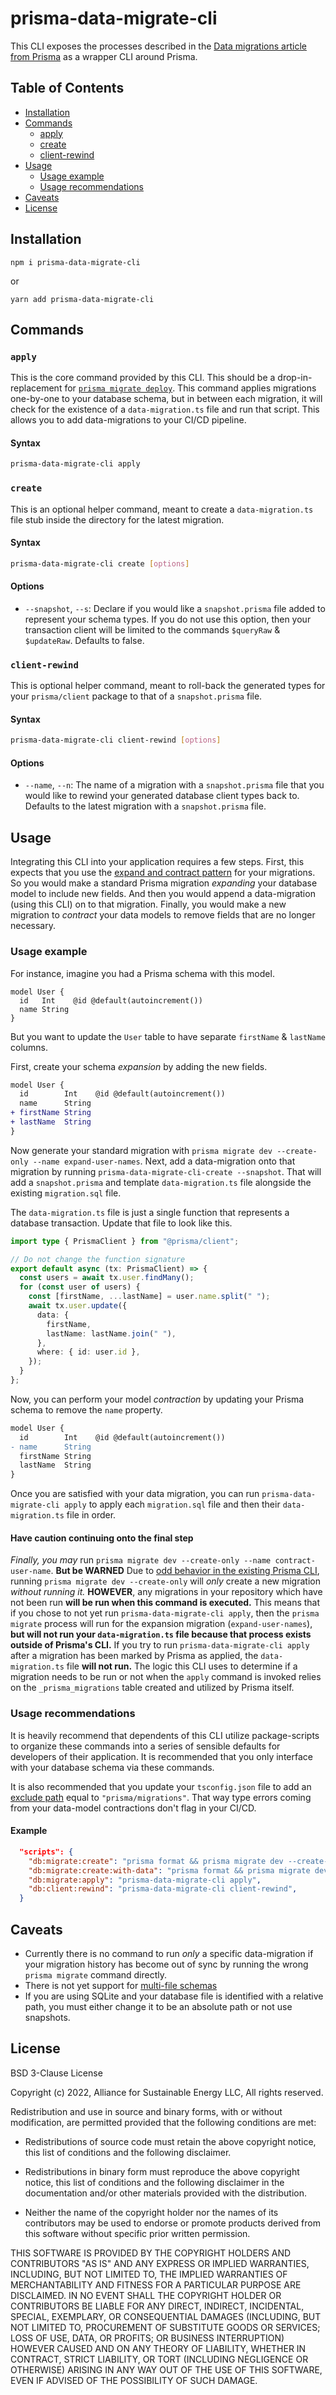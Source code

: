 # prisma-data-migrate-cli

This CLI exposes the processes described in the [Data migrations article from Prisma](https://www.prisma.io/docs/orm/prisma-migrate/workflows/data-migration) as a wrapper CLI around Prisma.

## Table of Contents

- [Installation](#installation)
- [Commands](#commands)
  - [apply](#apply)
  - [create](#create)
  - [client-rewind](#client-rewind)
- [Usage](#usage)
  - [Usage example](#usage-example)
  - [Usage recommendations](#usage-recommendations)
- [Caveats](#caveats)
- [License](#license)

## Installation

`npm i prisma-data-migrate-cli`

or

`yarn add prisma-data-migrate-cli`

## Commands

### `apply`

This is the core command provided by this CLI. This should be a drop-in-replacement for [`prisma migrate deploy`](https://www.prisma.io/docs/orm/reference/prisma-cli-reference#migrate-deploy). This command applies migrations one-by-one to your database schema, but in between each migration, it will check for the existence of a `data-migration.ts` file and run that script. This allows you to add data-migrations to your CI/CD pipeline.

#### Syntax

```sh
prisma-data-migrate-cli apply
```

### `create`

This is an optional helper command, meant to create a `data-migration.ts` file stub inside the directory for the latest migration.

#### Syntax

```sh
prisma-data-migrate-cli create [options]
```

#### Options

- `--snapshot`, `--s`: Declare if you would like a `snapshot.prisma` file added to represent your schema types. If you do not use this option, then your transaction client will be limited to the commands `$queryRaw` & `$updateRaw`. Defaults to false.

### `client-rewind`

This is optional helper command, meant to roll-back the generated types for your `prisma/client` package to that of a `snapshot.prisma` file.

#### Syntax

```sh
prisma-data-migrate-cli client-rewind [options]
```

#### Options

- `--name`, `--n`: The name of a migration with a `snapshot.prisma` file that you would like to rewind your generated database client types back to. Defaults to the latest migration with a `snapshot.prisma` file.

## Usage

Integrating this CLI into your application requires a few steps. First, this expects that you use the [expand and contract pattern](https://www.prisma.io/dataguide/types/relational/expand-and-contract-pattern) for your migrations. So you would make a standard Prisma migration _expanding_ your database model to include new fields. And then you would append a data-migration (using this CLI) on to that migration. Finally, you would make a new migration to _contract_ your data models to remove fields that are no longer necessary.

### Usage example

For instance, imagine you had a Prisma schema with this model.

```prisma
model User {
  id   Int    @id @default(autoincrement())
  name String
}
```

But you want to update the `User` table to have separate `firstName` & `lastName` columns.

First, create your schema _expansion_ by adding the new fields.

```diff
model User {
  id        Int    @id @default(autoincrement())
  name      String
+ firstName String
+ lastName  String
}
```

Now generate your standard migration with `prisma migrate dev --create-only --name expand-user-names`. Next, add a data-migration onto that migration by running `prisma-data-migrate-cli-create --snapshot`. That will add a `snapshot.prisma` and template `data-migration.ts` file alongside the existing `migration.sql` file.

The `data-migration.ts` file is just a single function that represents a database transaction. Update that file to look like this.

```ts
import type { PrismaClient } from "@prisma/client";

// Do not change the function signature
export default async (tx: PrismaClient) => {
  const users = await tx.user.findMany();
  for (const user of users) {
    const [firstName, ...lastName] = user.name.split(" ");
    await tx.user.update({
      data: {
        firstName,
        lastName: lastName.join(" "),
      },
      where: { id: user.id },
    });
  }
};
```

Now, you can perform your model _contraction_ by updating your Prisma schema to remove the `name` property.

```diff
model User {
  id        Int    @id @default(autoincrement())
- name      String
  firstName String
  lastName  String
}
```

Once you are satisfied with your data migration, you can run `prisma-data-migrate-cli apply` to apply each `migration.sql` file and then their `data-migration.ts` file in order.

#### **Have caution continuing onto the final step**

_Finally, you may_ run `prisma migrate dev --create-only --name contract-user-name`. **But be WARNED** Due to [odd behavior in the existing Prisma CLI](https://github.com/prisma/prisma/issues/11184), running `prisma migrate dev --create-only` will _only_ create a new migration _without running it._ **HOWEVER**, any migrations in your repository which have not been run **will be run when this command is executed.** This means that if you chose to not yet run `prisma-data-migrate-cli apply`, then the `prisma migrate` process will run for the expansion migration (`expand-user-names`), **but will not run your `data-migration.ts` file because that process exists outside of Prisma's CLI.** If you try to run `prisma-data-migrate-cli apply` after a migration has been marked by Prisma as applied, the `data-migration.ts` file **will not run.** The logic this CLI uses to determine if a migration needs to be run or not when the `apply` command is invoked relies on the `_prisma_migrations` table created and utilized by Prisma itself.

### Usage recommendations

It is heavily recommend that dependents of this CLI utilize package-scripts to organize these commands into a series of sensible defaults for developers of their application. It is recommended that you only interface with your database schema via these commands.

It is also recommended that you update your `tsconfig.json` file to add an [exclude path](https://www.typescriptlang.org/tsconfig/#exclude) equal to `"prisma/migrations"`. That way type errors coming from your data-model contractions don't flag in your CI/CD.

#### Example

```json
  "scripts": {
    "db:migrate:create": "prisma format && prisma migrate dev --create-only",
    "db:migrate:create:with-data": "prisma format && prisma migrate dev --create-only && prisma-data-migrate-cli create --snapshot",
    "db:migrate:apply": "prisma-data-migrate-cli apply",
    "db:client:rewind": "prisma-data-migrate-cli client-rewind",
  }
```

## Caveats

- Currently there is no command to run _only_ a specific data-migration if your migration history has become out of sync by running the wrong `prisma migrate` command directly.
- There is not yet support for [multi-file schemas](https://www.prisma.io/blog/organize-your-prisma-schema-with-multi-file-support)
- If you are using SQLite and your database file is identified with a relative path, you must either change it to be an absolute path or not use snapshots.

## License

BSD 3-Clause License

Copyright (c) 2022, Alliance for Sustainable Energy LLC, All rights reserved.

Redistribution and use in source and binary forms, with or without modification, are permitted provided that the following conditions are met:

- Redistributions of source code must retain the above copyright notice, this list of conditions and the following disclaimer.

- Redistributions in binary form must reproduce the above copyright notice, this list of conditions and the following disclaimer in the documentation and/or other materials provided with the distribution.

- Neither the name of the copyright holder nor the names of its contributors may be used to endorse or promote products derived from this software without specific prior written permission.

THIS SOFTWARE IS PROVIDED BY THE COPYRIGHT HOLDERS AND CONTRIBUTORS "AS IS" AND ANY EXPRESS OR IMPLIED WARRANTIES, INCLUDING, BUT NOT LIMITED TO, THE IMPLIED WARRANTIES OF MERCHANTABILITY AND FITNESS FOR A PARTICULAR PURPOSE ARE DISCLAIMED. IN NO EVENT SHALL THE COPYRIGHT HOLDER OR CONTRIBUTORS BE LIABLE FOR ANY DIRECT, INDIRECT, INCIDENTAL, SPECIAL, EXEMPLARY, OR CONSEQUENTIAL DAMAGES (INCLUDING, BUT NOT LIMITED TO, PROCUREMENT OF SUBSTITUTE GOODS OR SERVICES; LOSS OF USE, DATA, OR PROFITS; OR BUSINESS INTERRUPTION) HOWEVER CAUSED AND ON ANY THEORY OF LIABILITY, WHETHER IN CONTRACT, STRICT LIABILITY, OR TORT (INCLUDING NEGLIGENCE OR OTHERWISE) ARISING IN ANY WAY OUT OF THE USE OF THIS SOFTWARE, EVEN IF ADVISED OF THE POSSIBILITY OF SUCH DAMAGE.
